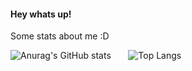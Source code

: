 #### Hey whats up!


Some stats about me :D

![Anurag's GitHub stats](https://github-readme-stats.vercel.app/api?username=JanFahrnholz&show_icons=true&title_color=026AF2&bg_color=0C111D&text_color=E9E9ED) &nbsp; &nbsp; &nbsp; ![Top Langs](https://github-readme-stats.vercel.app/api/top-langs/?username=JanFahrnholz&layout=compact&langs_count=16)

